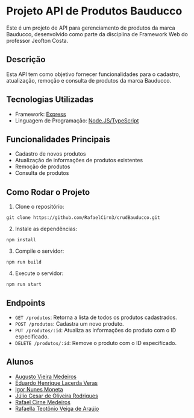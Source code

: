  # Projeto API de Produtos Bauducco

Este é um projeto de API para gerenciamento de produtos da marca Bauducco, desenvolvido como parte da disciplina de Framework Web do professor Jeofton Costa.

## Descrição

Esta API tem como objetivo fornecer funcionalidades para o cadastro, atualização, remoção e consulta de produtos da marca Bauducco.

## Tecnologias Utilizadas

- Framework: [Express](https://expressjs.com/pt-br/)
- Linguagem de Programação: [Node.JS/TypeScript](https://www.typescriptlang.org)

## Funcionalidades Principais

- Cadastro de novos produtos
- Atualização de informações de produtos existentes
- Remoção de produtos
- Consulta de produtos

## Como Rodar o Projeto

1. Clone o repositório:

```plaintext
git clone https://github.com/RafaelCirn3/crudBauducco.git
```

2. Instale as dependências:

```plaintext
npm install
```

3. Compile o servidor:

```plaintext
npm run build
```

4. Execute o servidor:

```plaintext
npm run start
```

## Endpoints

- `GET /produtos`: Retorna a lista de todos os produtos cadastrados.
- `POST /produtos`: Cadastra um novo produto.
- `PUT /produtos/:id`: Atualiza as informações do produto com o ID especificado.
- `DELETE /produtos/:id`: Remove o produto com o ID especificado.

## Alunos

- [Augusto Vieira Medeiros](https://github.com/augustovmedeiros)
- [Eduardo Henrique Lacerda Veras](https://github.com/duduveras)
- [Igor Nunes Moneta](https://github.com/IgorMoneta)
- [Júlio Cesar de Oliveira Rodrigues](https://github.com/Julio083)
- [Rafael Cirne Medeiros](https://github.com/RafaelCirn3)
- [Rafaella Teotônio Veiga de Araújo](https://github.com/Rafaella-Veiga)


